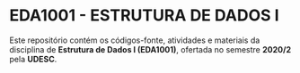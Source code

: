 # EDA1001 - ESTRUTURA DE DADOS I

Este repositório contém os códigos-fonte, atividades e materiais da disciplina de **Estrutura de Dados I (EDA1001)**, ofertada no semestre **2020/2** pela **UDESC**.
